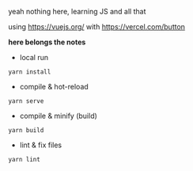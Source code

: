 yeah nothing here, learning JS and all that

using https://vuejs.org/ with https://vercel.com/button


**here belongs the notes**


- local run

```yarn install```

- compile & hot-reload

```yarn serve```

- compile & minify (build)

```yarn build```

- lint & fix files

```yarn lint```
